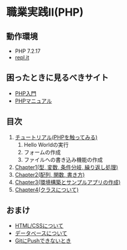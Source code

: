 # 職業実践Ⅱ(PHP)

## 動作環境

- PHP 7.2.17
- [repl.it](https://repl.it)

## 困ったときに見るべきサイト

- [PHP入門](https://www.javadrive.jp/php/)
- [PHPマニュアル](https://www.php.net/manual/ja/index.php)

## 目次

1. [チュートリアル(PHPを触ってみる)](https://github.com/qst-exe/carrier2-php/tree/master/tutorial)
    1. Hello Worldの実行
    1. フォームの作成
    1. ファイルへの書き込み機能の作成
1. [Chapter1(型, 変数, 条件分岐, 繰り返し処理)](https://github.com/qst-exe/carrier2-php/tree/master/chapter1)
1. [Chapter2(配列, 関数, 書き方)](https://github.com/qst-exe/carrier2-php/tree/master/chapter2)
1. [Chapter3(環境構築とサンプルアプリの作成)](https://github.com/qst-exe/carrier2-php/tree/master/chapter3) 
1. [Chapter4(クラスについて)](https://github.com/qst-exe/carrier2-php/tree/master/chapter4) 

## おまけ

- [HTML/CSSについて](https://docs.google.com/presentation/d/1yxOCtZc6oOuCo-lqpSG5ZxvkGpqAx7qQT5o8z3lDlYE/edit#slide=id.g89d8af4848_0_0)
- [データベースについて](https://docs.google.com/presentation/d/1yP06dB2DNpq79V-D0jb1avFbeVXqKYhosDGgzUqTfr0/edit#slide=id.g89d8af4848_0_0)
- [GitにPushできないとき](https://wak-tech.com/archives/933)
